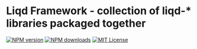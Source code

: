# Liqd Framework - collection of liqd-* libraries packaged together

[![NPM version](https://img.shields.io/npm/v/liqd-framework.svg)](https://www.npmjs.com/package/liqd-framework)
[![NPM downloads](https://img.shields.io/npm/dm/liqd-framework.svg)](https://www.npmjs.com/package/liqd-framework)
[![MIT License](https://img.shields.io/badge/license-MIT-blue.svg)](LICENSE)
